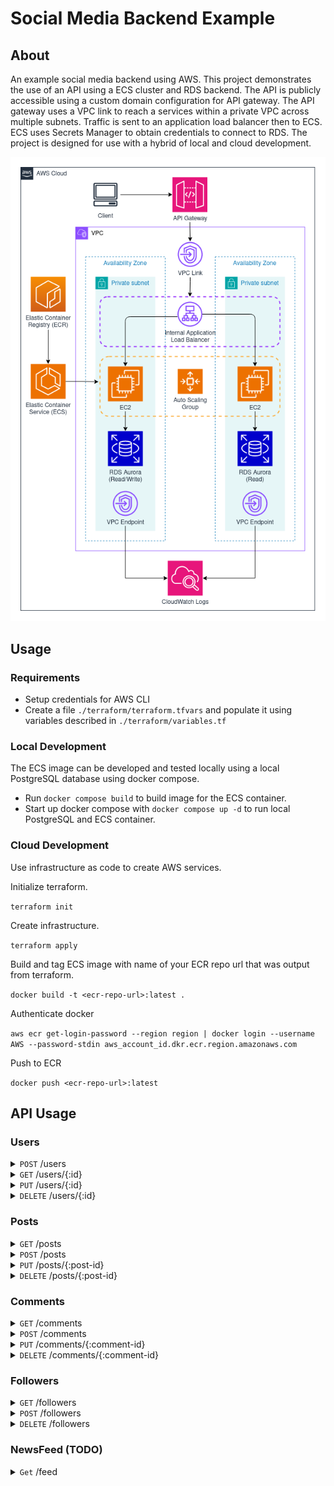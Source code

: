 # Social Media Backend Example

## About
An example social media backend using AWS. This project demonstrates the use of an API using a ECS cluster and RDS
backend. The API is publicly accessible using a custom domain configuration for API gateway. The API
gateway uses a VPC link to reach a services within a private VPC across multiple subnets.
Traffic is sent to an application load balancer then to ECS. ECS uses Secrets Manager to obtain credentials to connect to RDS.
  The project is designed for use with a hybrid of local and cloud development.

![sample image](./diagram.drawio.png)


## Usage

### Requirements
- Setup credentials for AWS CLI
- Create a file `./terraform/terraform.tfvars` and populate it using variables described in `./terraform/variables.tf`

### Local Development
The ECS image can be developed and tested locally using a local PostgreSQL database using docker compose.

- Run `docker compose build` to build image for the ECS container.
- Start up docker compose with `docker compose up -d` to run local PostgreSQL and ECS container.

### Cloud Development

Use infrastructure as code to create AWS services.

Initialize terraform.

`terraform init`

Create infrastructure.

`terraform apply`

Build and tag ECS image with name of your ECR repo url that was output from terraform.

`docker build -t <ecr-repo-url>:latest .`

Authenticate docker

`aws ecr get-login-password --region region | docker login --username AWS --password-stdin aws_account_id.dkr.ecr.region.amazonaws.com`

Push to ECR

`docker push <ecr-repo-url>:latest`

## API Usage

### Users

<details>
<summary>
<code>POST</code> /users
</summary>

Create a new user.

```bash
curl -X POST -H "Content-Type: application/json" \
  -d '{"username":"John123","profileName":"Johnny"}' \
  http://localhost:8080/users

# response
{"userId":"23"}
```

</details>



<details>
<summary>
<code>GET</code> /users/{:id}
</summary>

Get a user

```bash
curl -X GET http://localhost:8080/users/3

# response
{"username":"smith","profileName":"John Smith"}
```

</details>

<details>
<summary>
<code>PUT</code> /users/{:id}
</summary>

Update a user

```bash
curl -X PUT -H "Content-Type: application/json" \
  -d '{"username":"smith","profileName":"Elizabeth Smith"}' \
  http://localhost:8080/users/3
```

</details>

<details>
<summary>
<code>DELETE</code> /users/{:id}
</summary>

Delete a user

```bash
curl -X DELETE http://localhost:8080/users/3
```

</details>

### Posts

<details>
<summary>
<code>GET</code> /posts
</summary>

Get posts

</details>

<details>
<summary>
<code>POST</code> /posts
</summary>

Create a new post

</details>

<details>
<summary>
<code>PUT</code> /posts/{:post-id}
</summary>

Update a post

</details>

<details>
<summary>
<code>DELETE</code> /posts/{:post-id}
</summary>

Delete a post

</details>

### Comments

<details>
<summary>
<code>GET</code> /comments
</summary>

Get comments from a post with pagination

</details>

<details>
<summary>
<code>POST</code> /comments
</summary>

Create a new comment on a post

</details>

<details>
<summary>
<code>PUT</code> /comments/{:comment-id}
</summary>

Update a comment on a post

</details>

<details>
<summary>
<code>DELETE</code> /comments/{:comment-id}
</summary>

Delete a comment on a post

</details>

### Followers

<details>
<summary>
<code>GET</code> /followers
</summary>

Get followers with pagination

```bash
curl -X GET "http://localhost:8080/followers?id=4&last-id=2&size=5&following=true"

#response
{"userIds":["3","5","6","7","8"],"usernames":["smith","123sarah","321Josh1","1Jjake","theChris"]}
```

</details>

<details>
<summary>
<code>POST</code> /followers
</summary>

Create a follower

```bash
curl -X POST -H "Content-Type: application/json" \
  -d '{"followerId":"3","followeeId":"5"}' \
  http://localhost:8080/followers
```

</details>

<details>
<summary>
<code>DELETE</code> /followers
</summary>

Delete a following relationship

```bash
curl -X DELETE -H "Content-Type: application/json" \
  -d '{"followerId":"4","followeeId":"5"}' \
  http://localhost:8080/followers
```

</details>


### NewsFeed (TODO)

<details>
<summary>
<code>Get</code> /feed
</summary>

Get newsfeed for user with pagination

</details>


